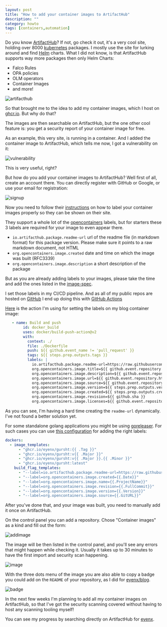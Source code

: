 ```yaml
---
layout: post
title: "How to add your container images to ArtifactHub"
description: ""
category: howto
tags: [containers,automation]
---
```


Do you know [ArtifactHub](https://artifacthub.io)? If not, go check it out, it's a very cool site, holding over 8000 [kubernetes](https://kubernetes.io/) packages. I mostly use the site for lurking around and find [Helm](https://helm.sh) charts. What I did not know, is that ArtifactHub supports way more packages then only Helm Charts:

* Falco Rules
* OPA policies
* OLM operators
* Container Images 
* and more!

![artifacthub](/img/p/20220424_1.png)

So that brought me to the idea to add my container images, which I host on [ghcr.io](https://ghcr.io). But why do that? 

The images are then searchable on ArtifactHub, but the one other cool feature is: you get a security report of your container image for free.

As an example, this very site, is running in a container. And I added the container image to ArtifactHub, which tells me now, I got a vulnerability on it:

![vulnerability](/img/p/20220424_2.png)

This is very useful, right? 

But how do you add your container images to ArtifactHub? Well first of all, create an account there. You can directly register with GitHub or Google, or use your email for registration:

![signup](/img/p/20220424_3.png)

Now you need to follow their [instructions](https://artifacthub.io/docs/topics/repositories/#container-images-repositories) on how to label your container images properly so they can be shown on their site.

They support a whole lot of the [opencontainers](https://opencontainers.org/) labels, but for starters these 3 labels are required for your image to even appear there. 

* `io.artifacthub.package.readme-url` url of the readme file (in markdown format) for this package version. Please make sure it points to a raw markdown document, not HTML
* `org.opencontainers.image.created` date and time on which the image was built (RFC3339)
* `org.opencontainers.image.description` a short description of the package

But as you are already adding labels to your images, please take the time and add the ones listed in the [image-spec](https://github.com/opencontainers/image-spec/blob/main/annotations.md).

I set those labels in my CI/CD pipeline. And as all of my public repos are hosted on [GitHub](https://github.com) I end up doing this with [GitHub Actions](https://github.com/features/actions)

[Here](https://github.com/eyenx/blog/blob/main/.github/workflows/build-image.yaml) is the action I'm using for setting the labels on my blog container image:

```yaml
   - name: Build and push
        id: docker_build
        uses: docker/build-push-action@v2
        with:
          context: ./
          file: ./Dockerfile
          push: ${{ github.event_name != 'pull_request' }}
          tags: ${{ steps.prep.outputs.tags }}
          labels: |
            io.artifacthub.package.readme-url=https://raw.githubusercontent.com/${{ github.repository }}/${{ github.event.repository.default_branch }}/README.md
            org.opencontainers.image.title=${{ github.event.repository.name }}
            org.opencontainers.image.description=${{ github.event.repository.description }}
            org.opencontainers.image.url=${{ github.event.repository.html_url }}
            org.opencontainers.image.source=${{ github.event.repository.clone_url }}
            org.opencontainers.image.version=${{ steps.prep.outputs.version }}
            org.opencontainers.image.created=${{ steps.prep.outputs.created }}
            org.opencontainers.image.revision=${{ github.sha }}
            org.opencontainers.image.licenses=${{ github.event.repository.license.spdx_id }}
```

As you can see, I'm having a hard time creating the `readme-url` dynamically. I've not found a better solution yet.

For some standalone golang applications you might be using [goreleaser](https://goreleaser.com/). For such cases you can use [this configuration]( https://github.com/eyenx/gursht/blob/main/.goreleaser.yaml) for adding the right labels:

```yaml
dockers:
  - image_templates:
      - "ghcr.io/eyenx/gursht:{{ .Tag }}"
      - "ghcr.io/eyenx/gursht:v{{ .Major }}"
      - "ghcr.io/eyenx/gursht:v{{ .Major }}.{{ .Minor }}"
      - "ghcr.io/eyenx/gursht:latest"
    build_flag_templates:
      - "--label=io.artifacthub.package.readme-url=https://raw.githubusercontent.com/eyenx/{{.ProjectName}}/main/README.md"
      - "--label=org.opencontainers.image.created={{.Date}}"
      - "--label=org.opencontainers.image.name={{.ProjectName}}"
      - "--label=org.opencontainers.image.revision={{.FullCommit}}"
      - "--label=org.opencontainers.image.version={{.Version}}"
      - "--label=org.opencontainers.image.source={{.GitURL}}"
```

After you've done that, and your image was built, you need to manually add it once on ArtifactHub.

On the control panel you can add a repository. Chose "Container images" as a kind and fill out the form:

![addimage](/img/p/20220424_4.png)

The image will be then listed in the control panel, and you'll see any errors that might happen while checking it. Usually it takes up to 30 minutes to have the first import and security scan happening.

![image](/img/p/20220424_5.png)

With the three dots menu of the image you are also able to copy a badge you could add on the `README` of your repository, as I did for [eyenx/blog](https://github.com/eyenx/blog).

![badge](/img/p/20220424_6.png)

In the next few weeks I'm planning to add all my container images on ArtifactHub, so that I've got the security scanning covered without having to host any scanning tooling myself!

You can see my progress by searching directly on ArtifactHub for [eyenx](https://artifacthub.io/packages/search?user=eyenx&sort=relevance&page=1).
